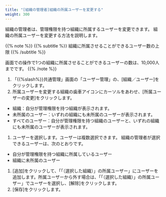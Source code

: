 ```yaml
---
title: "[組織の管理者]組織の所属ユーザーを変更する"
weight: 300
---
```

組織の管理者は、管理権限を持つ組織に所属するユーザーを変更できます。
組織の所属ユーザーを変更する方法を説明します。

{{% note %}}
{{% subtitle %}}
組織に所属させることができるユーザー数の上限
{{% /subtitle %}}

画面での操作で1つの組織に所属させることができるユーザーの数は、10,000人までです。
{{% /note %}}

1. 「{{%slash%}}共通管理」画面の「ユーザー管理」の、[組織／ユーザー]をクリックします。
1. 所属ユーザーを変更する組織の歯車アイコンにカーソルをあわせ、[所属ユーザーの変更]をクリックします。
  * 組織：自分が管理権限を持つ組織が表示されます。
  * 未所属のユーザー：いずれの組織にも未所属のユーザーが表示されます。
  * すべてのユーザー：自分が管理権限を持つ組織のユーザーと、いずれの組織にも未所属のユーザーが表示されます。
1. ユーザーを選択します。ユーザーは複数選択できます。 
  組織の管理者が選択できるユーザーは、次のとおりです。
  * 自分が管理権限を持つ組織に所属しているユーザー
  * 組織に未所属のユーザー
1. [追加]をクリックして、「「（選択した組織）」の所属ユーザー」にユーザーを追加します。所属ユーザーから外す場合は、「「（選択した組織）」の所属ユーザー」でユーザーを選択し、[解除]をクリックします。
1. [保存]をクリックします。